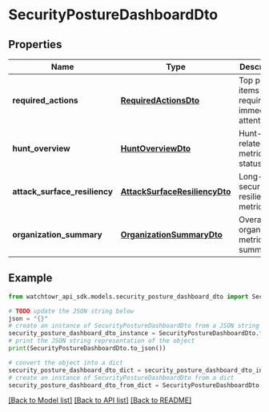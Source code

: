 # SecurityPostureDashboardDto


## Properties

Name | Type | Description | Notes
------------ | ------------- | ------------- | -------------
**required_actions** | [**RequiredActionsDto**](RequiredActionsDto.md) | Top priority items requiring immediate attention | 
**hunt_overview** | [**HuntOverviewDto**](HuntOverviewDto.md) | Hunt-related metrics and status | 
**attack_surface_resiliency** | [**AttackSurfaceResiliencyDto**](AttackSurfaceResiliencyDto.md) | Long-term security resilience metrics | 
**organization_summary** | [**OrganizationSummaryDto**](OrganizationSummaryDto.md) | Overall organization metrics and summary | 

## Example

```python
from watchtowr_api_sdk.models.security_posture_dashboard_dto import SecurityPostureDashboardDto

# TODO update the JSON string below
json = "{}"
# create an instance of SecurityPostureDashboardDto from a JSON string
security_posture_dashboard_dto_instance = SecurityPostureDashboardDto.from_json(json)
# print the JSON string representation of the object
print(SecurityPostureDashboardDto.to_json())

# convert the object into a dict
security_posture_dashboard_dto_dict = security_posture_dashboard_dto_instance.to_dict()
# create an instance of SecurityPostureDashboardDto from a dict
security_posture_dashboard_dto_from_dict = SecurityPostureDashboardDto.from_dict(security_posture_dashboard_dto_dict)
```
[[Back to Model list]](../README.md#documentation-for-models) [[Back to API list]](../README.md#documentation-for-api-endpoints) [[Back to README]](../README.md)


